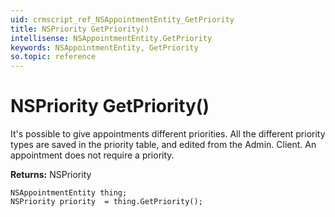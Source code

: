 ```yaml
---
uid: crmscript_ref_NSAppointmentEntity_GetPriority
title: NSPriority GetPriority()
intellisense: NSAppointmentEntity.GetPriority
keywords: NSAppointmentEntity, GetPriority
so.topic: reference
---
```


# NSPriority GetPriority()

It's possible to give appointments different priorities. All the different priority types are saved in the priority table, and edited from the Admin. Client. An appointment does not require a priority.

**Returns:** NSPriority

```crmscript
NSAppointmentEntity thing;
NSPriority priority  = thing.GetPriority();
```

